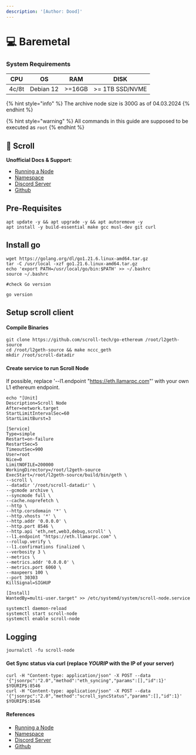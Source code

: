 ```yaml
---
description: '[Author: Dood]'
---
```


# 💻 Baremetal

### System Requirements

| CPU   | OS        | RAM    | DISK            |
| ----- | --------- | ------ | --------------- |
| 4c/8t | Debian 12 | >=16GB | >= 1TB SSD/NVME |

{% hint style="info" %}
The archive node size is 300G as of 04.03.2024&#x20;
{% endhint %}

{% hint style="warning" %}
All commands in this guide are supposed to be executed as `root`
{% endhint %}

## 📜 Scroll

**Unofficial Docs & Support**: &#x20;

* [Running a Node](https://scrollzkp.notion.site/Running-a-Scroll-L2geth-Node-Scroll-Mainnet-9d7b8aa810fc4cc4ae4add8b707a392d#6d5d8f157b6243128dbe2742a2bc272c)&#x20;
* [Namespace](https://scrollzkp.notion.site/Scroll-RPCs-scroll-namespace-e756b0df98fe42cda8a707083486f9e8)
* [Discord Server](https://discord.gg/99ERMfPC)
* [Github](https://github.com/scroll-tech/)

## Pre-Requisites

```
apt update -y && apt upgrade -y && apt autoremove -y
apt install -y build-essential make gcc musl-dev git curl
```

## Install go

```
wget https://golang.org/dl/go1.21.6.linux-amd64.tar.gz
tar -C /usr/local -xzf go1.21.6.linux-amd64.tar.gz
echo 'export PATH=/usr/local/go/bin:$PATH' >> ~/.bashrc
source ~/.bashrc

#check Go version

go version
```

## Setup scroll client

#### Compile Binaries

```
git clone https://github.com/scroll-tech/go-ethereum /root/l2geth-source
cd /root/l2geth-source && make nccc_geth
mkdir /root/scroll-datadir
```

#### Create service to run Scroll Node

If possible, replace '--l1.endpoint "https://eth.llamarpc.com"'  with your own L1 ethereum endpoint.

```
echo "[Unit]
Description=Scroll Node
After=network.target
StartLimitIntervalSec=60
StartLimitBurst=3

[Service]
Type=simple
Restart=on-failure
RestartSec=5
TimeoutSec=900
User=root
Nice=0
LimitNOFILE=200000
WorkingDirectory=/root/l2geth-source
ExecStart=/root/l2geth-source/build/bin/geth \
--scroll \
--datadir '/root/scroll-datadir' \
--gcmode archive \
--syncmode full \
--cache.noprefetch \
--http \
--http.corsdomain '*' \
--http.vhosts '*' \
--http.addr '0.0.0.0' \
--http.port 8546 \
--http.api 'eth,net,web3,debug,scroll' \
--l1.endpoint "https://eth.llamarpc.com" \
--rollup.verify \
--l1.confirmations finalized \
--verbosity 3 \
--metrics \
--metrics.addr '0.0.0.0' \
--metrics.port 6060 \
--maxpeers 100 \
--port 30303
KillSignal=SIGHUP

[Install]
WantedBy=multi-user.target" >> /etc/systemd/system/scroll-node.service
```

```
systemctl daemon-reload
systemctl start scroll-node
systemctl enable scroll-node
```

## Logging

```
journalctl -fu scroll-node
```

#### Get Sync status via curl (replace $YOURIP$ with the IP of your server)

```
curl -H "Content-type: application/json" -X POST --data '{"jsonrpc":"2.0","method":"eth_syncing","params":[],"id":1}' $YOURIP$:8546
curl -H "Content-type: application/json" -X POST --data '{"jsonrpc":"2.0","method":"scroll_syncStatus","params":[],"id":1}' $YOURIP$:8546
```

#### References

* [Running a Node](https://scrollzkp.notion.site/Running-a-Scroll-L2geth-Node-Scroll-Mainnet-9d7b8aa810fc4cc4ae4add8b707a392d#6d5d8f157b6243128dbe2742a2bc272c)&#x20;
* [Namespace](https://scrollzkp.notion.site/Scroll-RPCs-scroll-namespace-e756b0df98fe42cda8a707083486f9e8)
* [Discord Server](https://discord.gg/99ERMfPC)
* [Github](https://github.com/scroll-tech/)
